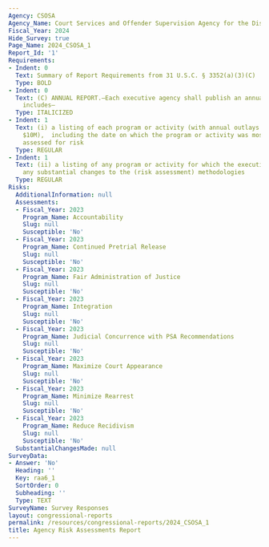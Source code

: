 ```yaml
---
Agency: CSOSA
Agency_Name: Court Services and Offender Supervision Agency for the District of Columbia
Fiscal_Year: 2024
Hide_Survey: true
Page_Name: 2024_CSOSA_1
Report_Id: '1'
Requirements:
- Indent: 0
  Text: Summary of Report Requirements from 31 U.S.C. § 3352(a)(3)(C)
  Type: BOLD
- Indent: 0
  Text: (C) ANNUAL REPORT.—Each executive agency shall publish an annual report that
    includes—
  Type: ITALICIZED
- Indent: 1
  Text: (i) a listing of each program or activity (with annual outlays greater than
    $10M),  including the date on which the program or activity was most recently
    assessed for risk
  Type: REGULAR
- Indent: 1
  Text: (ii) a listing of any program or activity for which the executive agency makes
    any substantial changes to the (risk assessment) methodologies
  Type: REGULAR
Risks:
  AdditionalInformation: null
  Assessments:
  - Fiscal_Year: 2023
    Program_Name: Accountability
    Slug: null
    Susceptible: 'No'
  - Fiscal_Year: 2023
    Program_Name: Continued Pretrial Release
    Slug: null
    Susceptible: 'No'
  - Fiscal_Year: 2023
    Program_Name: Fair Administration of Justice
    Slug: null
    Susceptible: 'No'
  - Fiscal_Year: 2023
    Program_Name: Integration
    Slug: null
    Susceptible: 'No'
  - Fiscal_Year: 2023
    Program_Name: Judicial Concurrence with PSA Recommendations
    Slug: null
    Susceptible: 'No'
  - Fiscal_Year: 2023
    Program_Name: Maximize Court Appearance
    Slug: null
    Susceptible: 'No'
  - Fiscal_Year: 2023
    Program_Name: Minimize Rearrest
    Slug: null
    Susceptible: 'No'
  - Fiscal_Year: 2023
    Program_Name: Reduce Recidivism
    Slug: null
    Susceptible: 'No'
  SubstantialChangesMade: null
SurveyData:
- Answer: 'No'
  Heading: ''
  Key: raa6_1
  SortOrder: 0
  Subheading: ''
  Type: TEXT
SurveyName: Survey Responses
layout: congressional-reports
permalink: /resources/congressional-reports/2024_CSOSA_1
title: Agency Risk Assessments Report
---
```

